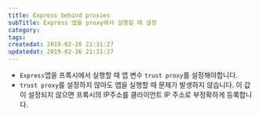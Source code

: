 ```yaml
---
title: Express behind proxies
subTitle: Express 앱을 proxy에서 실행할 때 설정
category: 
tags: 
createdat: 2019-02-26 21:31:27
updatedat: 2019-02-26 21:31:27
---
```


* `Express`앱을 프록시에서 실행할 때 앱 변수 `trust proxy`를 설정해야합니다.
* `trust proxy`를 설정하지 않아도 앱을 실행할 때 문제가 발생하지 않습니다. 이
  값이 설정되지 않으면 프록시의 IP주소를 클라이언트 IP 주소로 부정확하게
  등록합니다.

